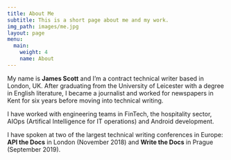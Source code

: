 ```yaml
---
title: About Me
subtitle: This is a short page about me and my work.
img_path: images/me.jpg
layout: page
menu:
  main:
    weight: 4
    name: About
---
```


My name is **James Scott** and I’m a contract technical writer based in London, UK. After graduating from the University of Leicester with a degree in English literature, I became a journalist and worked for newspapers in Kent for six years before moving into technical writing.

I have worked with engineering teams in FinTech, the hospitality sector, AIOps (Artifical Intelligence for IT operations) and Android development. 

I have spoken at two of the largest technical writing conferences in Europe: **API the Docs** in London (November 2018) and **Write the Docs** in Prague (September 2019).

